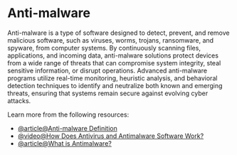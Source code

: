 # Anti-malware

Anti-malware is a type of software designed to detect, prevent, and remove malicious software, such as viruses, worms, trojans, ransomware, and spyware, from computer systems. By continuously scanning files, applications, and incoming data, anti-malware solutions protect devices from a wide range of threats that can compromise system integrity, steal sensitive information, or disrupt operations. Advanced anti-malware programs utilize real-time monitoring, heuristic analysis, and behavioral detection techniques to identify and neutralize both known and emerging threats, ensuring that systems remain secure against evolving cyber attacks.

Learn more from the following resources:

- [@article@Anti-malware Definition](https://www.computertechreviews.com/definition/anti-malware/)
- [@video@How Does Antivirus and Antimalware Software Work?](https://www.youtube.com/watch?v=bTU1jbVXlmM)
- [@article@What is Antimalware?](https://riskxchange.co/1006974/cybersecurity-what-is-anti-malware/)
